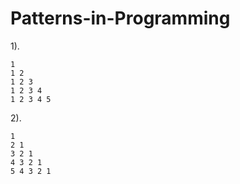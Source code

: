 # Patterns-in-Programming
 1). 

    1
    1 2
    1 2 3
    1 2 3 4
    1 2 3 4 5


2).

    1
    2 1
    3 2 1
    4 3 2 1
    5 4 3 2 1
